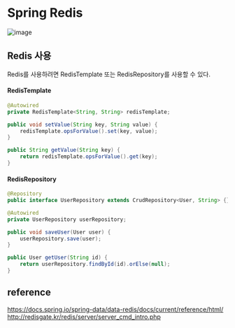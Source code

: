 # Spring Redis
![image](https://user-images.githubusercontent.com/67637716/231635542-0ffddb61-21ec-4f9b-ae0e-94ad9b79e964.png)  

## Redis 사용

Redis를 사용하려면 RedisTemplate 또는 RedisRepository를 사용할 수 있다.  
#### RedisTemplate
```  java
@Autowired
private RedisTemplate<String, String> redisTemplate;

public void setValue(String key, String value) {
    redisTemplate.opsForValue().set(key, value);
}

public String getValue(String key) {
    return redisTemplate.opsForValue().get(key);
}
```  

#### RedisRepository
``` java
@Repository
public interface UserRepository extends CrudRepository<User, String> {}

@Autowired
private UserRepository userRepository;

public void saveUser(User user) {
    userRepository.save(user);
}

public User getUser(String id) {
    return userRepository.findById(id).orElse(null);
}
```   





## reference
https://docs.spring.io/spring-data/data-redis/docs/current/reference/html/  
http://redisgate.kr/redis/server/server_cmd_intro.php    
